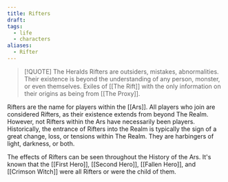 ```yaml
---
title: Rifters
draft: 
tags:
  - life
  - characters
aliases:
  - Rifter
---
```


> [!QUOTE] The Heralds
> Rifters are outsiders, mistakes, abnormalities. Their existence is beyond the understanding of any person, monster, or even themselves. Exiles of [[The Rift]] with the only information on their origins as being from [[The Proxy]].

Rifters are the name for players within the [[Ars]]. All players who join are considered Rifters, as their existence extends from beyond The Realm. However, not Rifters within the Ars have necessarily been players. Historically, the entrance of Rifters into the Realm is typically the sign of a great change, loss, or tensions within The Realm. They are harbingers of light, darkness, or both.

The effects of Rifters can be seen throughout the History of the Ars. It's known that the [[First Hero]], [[Second Hero]], [[Fallen Hero]], and [[Crimson Witch]] were all Rifters or were the child of them. 





